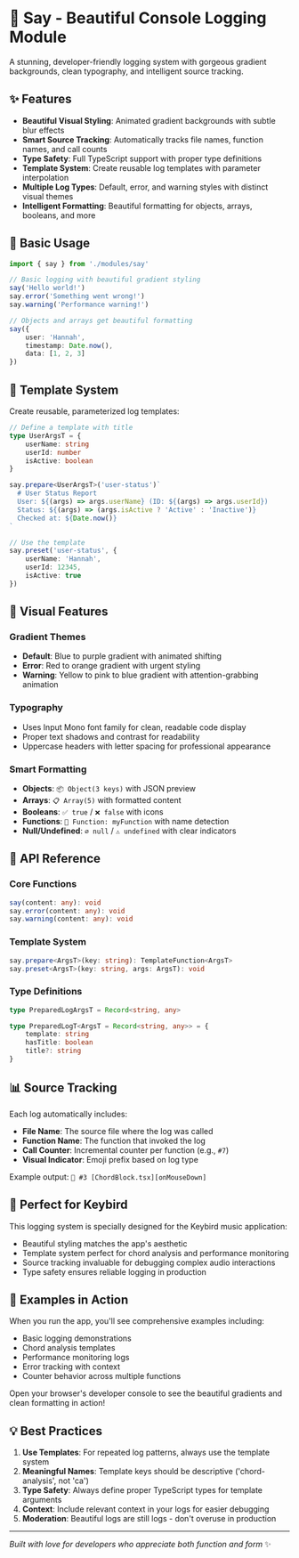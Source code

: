 # 🎨 Say - Beautiful Console Logging Module

A stunning, developer-friendly logging system with gorgeous gradient backgrounds, clean typography, and intelligent source tracking.

## ✨ Features

- **Beautiful Visual Styling**: Animated gradient backgrounds with subtle blur effects
- **Smart Source Tracking**: Automatically tracks file names, function names, and call counts
- **Type Safety**: Full TypeScript support with proper type definitions
- **Template System**: Create reusable log templates with parameter interpolation
- **Multiple Log Types**: Default, error, and warning styles with distinct visual themes
- **Intelligent Formatting**: Beautiful formatting for objects, arrays, booleans, and more

## 🚀 Basic Usage

```typescript
import { say } from './modules/say'

// Basic logging with beautiful gradient styling
say('Hello world!')
say.error('Something went wrong!')
say.warning('Performance warning!')

// Objects and arrays get beautiful formatting
say({
	user: 'Hannah',
	timestamp: Date.now(),
	data: [1, 2, 3]
})
```

## 🎯 Template System

Create reusable, parameterized log templates:

```typescript
// Define a template with title
type UserArgsT = {
	userName: string
	userId: number
	isActive: boolean
}

say.prepare<UserArgsT>('user-status')`
  # User Status Report
  User: ${(args) => args.userName} (ID: ${(args) => args.userId})
  Status: ${(args) => (args.isActive ? 'Active' : 'Inactive')}
  Checked at: ${Date.now()}
`

// Use the template
say.preset('user-status', {
	userName: 'Hannah',
	userId: 12345,
	isActive: true
})
```

## 🎨 Visual Features

### Gradient Themes

- **Default**: Blue to purple gradient with animated shifting
- **Error**: Red to orange gradient with urgent styling
- **Warning**: Yellow to pink to blue gradient with attention-grabbing animation

### Typography

- Uses Input Mono font family for clean, readable code display
- Proper text shadows and contrast for readability
- Uppercase headers with letter spacing for professional appearance

### Smart Formatting

- **Objects**: `📦 Object(3 keys)` with JSON preview
- **Arrays**: `📋 Array(5)` with formatted content
- **Booleans**: `✅ true` / `❌ false` with icons
- **Functions**: `🔧 Function: myFunction` with name detection
- **Null/Undefined**: `∅ null` / `⚠️ undefined` with clear indicators

## 🔧 API Reference

### Core Functions

```typescript
say(content: any): void
say.error(content: any): void
say.warning(content: any): void
```

### Template System

```typescript
say.prepare<ArgsT>(key: string): TemplateFunction<ArgsT>
say.preset<ArgsT>(key: string, args: ArgsT): void
```

### Type Definitions

```typescript
type PreparedLogArgsT = Record<string, any>

type PreparedLogT<ArgsT = Record<string, any>> = {
	template: string
	hasTitle: boolean
	title?: string
}
```

## 📊 Source Tracking

Each log automatically includes:

- **File Name**: The source file where the log was called
- **Function Name**: The function that invoked the log
- **Call Counter**: Incremental counter per function (e.g., `#7`)
- **Visual Indicator**: Emoji prefix based on log type

Example output: `💎 #3 [ChordBlock.tsx][onMouseDown]`

## 🎵 Perfect for Keybird

This logging system is specially designed for the Keybird music application:

- Beautiful styling matches the app's aesthetic
- Template system perfect for chord analysis and performance monitoring
- Source tracking invaluable for debugging complex audio interactions
- Type safety ensures reliable logging in production

## 🎪 Examples in Action

When you run the app, you'll see comprehensive examples including:

- Basic logging demonstrations
- Chord analysis templates
- Performance monitoring logs
- Error tracking with context
- Counter behavior across multiple functions

Open your browser's developer console to see the beautiful gradients and clean formatting in action!

## 💡 Best Practices

1. **Use Templates**: For repeated log patterns, always use the template system
2. **Meaningful Names**: Template keys should be descriptive ('chord-analysis', not 'ca')
3. **Type Safety**: Always define proper TypeScript types for template arguments
4. **Context**: Include relevant context in your logs for easier debugging
5. **Moderation**: Beautiful logs are still logs - don't overuse in production

---

_Built with love for developers who appreciate both function and form_ ✨
